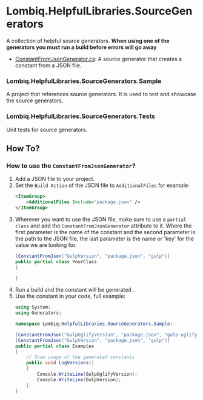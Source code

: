 # Lombiq.HelpfulLibraries.SourceGenerators
A collection of helpful source generators.
**When using one of the generators you must run a build before errors will go away**

- [ConstantFromJsonGenerator.cs](ConstantFromJsonGenerator.cs): A source generator that creates a constant from a JSON file. 

### Lombiq.HelpfulLibraries.SourceGenerators.Sample
A project that references source generators. It is used to test and showcase the source generators. 

### Lombiq.HelpfulLibraries.SourceGenerators.Tests
Unit tests for source generators.

## How To?
### How to use the `ConstantFromJsonGenerator`?

1. Add a JSON file to your project.
2. Set the `Build Action` of the JSON file to `AdditionalFiles` for example:
   ```xml
   <ItemGroup>
       <AdditionalFiles Include="package.json" />
   </ItemGroup>
   ```
3. Wherever you want to use the JSON file, make sure to use a `partial class` and add the `ConstantFromJsonGenerator` attribute to it. 
   Where the first parameter is the name of the constant and the second parameter is the path to the JSON file, the last parameter is the name or 'key' for the value we are looking for.
   ```csharp
   [ConstantFromJson("GulpVersion", "package.json", "gulp")]
   public partial class YourClass
   {

   }
   ```
4. Run a build and the constant will be generated .
5. Use the constant in your code, full example:
    ```csharp
   using System;
   using Generators;
   
   namespace Lombiq.HelpfulLibraries.SourceGenerators.Sample;
   
   [ConstantFromJson("GulpUglifyVersion", "package.json", "gulp-uglify")]
   [ConstantFromJson("GulpVersion", "package.json", "gulp")]
   public partial class Examples
   {
        // Show usage of the generated constants
        public void LogVersions()
        {
            Console.WriteLine(GulpUglifyVersion);
            Console.WriteLine(GulpVersion);
        }
   }
    ```